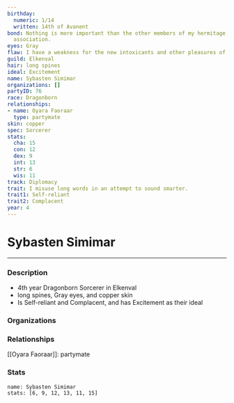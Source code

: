 ```yaml
---
birthday:
  numeric: 1/14
  written: 14th of Avanent
bond: Nothing is more important than the other members of my hermitage, order, or
  association.
eyes: Gray
flaw: I have a weakness for the new intoxicants and other pleasures of this land.
guild: Elkenval
hair: long spines
ideal: Excitement
name: Sybasten Simimar
organizations: []
partyID: 76
race: Dragonborn
relationships:
- name: Oyara Faoraar
  type: partymate
skin: copper
spec: Sorcerer
stats:
  cha: 15
  con: 12
  dex: 9
  int: 13
  str: 6
  wis: 11
track: Diplomacy
trait: I misuse long words in an attempt to sound smarter.
trait1: Self-reliant
trait2: Complacent
year: 4
---
```

# Sybasten Simimar
---
### Description
- 4th year Dragonborn Sorcerer in Elkenval
- long spines, Gray eyes, and copper skin
- Is Self-reliant and Complacent, and has Excitement as their ideal

### Organizations
### Relationships
[[Oyara Faoraar]]: partymate
### Stats
```statblock
name: Sybasten Simimar
stats: [6, 9, 12, 13, 11, 15]
```